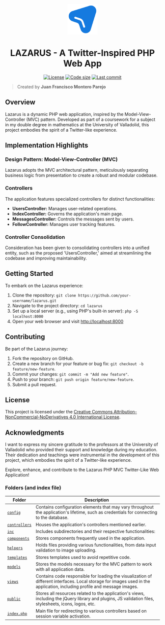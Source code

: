 <p align="center">
    <a href=""><img src="https://github.com/monp4r/lazarus/blob/053a463f43905133a3b8ab3f2938836d9f39d447/public/img/lazarus_logo.svg" width="100px"></a>
</p>

<h1 align="center">LAZARUS - A Twitter-Inspired PHP Web App</h1>

<p align="center" id="badges">
    <a href="https://github.com/monp4r/lazarus/blob/master/LICENSE"><img src="https://img.shields.io/github/license/monp4r/lazarus" alt="License"></a>
    <a href="#"><img src="https://img.shields.io/github/languages/code-size/monp4r/lazarus" alt="Code size"></a>
    <a href="https://github.com/monp4r/lazarus/commits"><img src="https://img.shields.io/github/last-commit/monp4r/lazarus" alt="Last commit"></a>
</p>

> Created by **Juan Francisco Montero Parejo**

## Overview

Lazarus is a dynamic PHP web application, inspired by the Model-View-Controller (MVC) pattern. Developed as part of a coursework for a subject in my double degree in mathematics at the University of Valladolid, this project embodies the spirit of a Twitter-like experience.

## Implementation Highlights

### Design Pattern: Model-View-Controller (MVC)

Lazarus adopts the MVC architectural pattern, meticulously separating business logic from presentation to create a robust and modular codebase.

### Controllers

The application features specialized controllers for distinct functionalities:

- **UsersController:** Manages user-related operations.
- **IndexController:** Governs the application's main page.
- **MessagesController:** Controls the messages sent by users.
- **FollowController:** Manages user tracking features.

### Controller Consolidation

Consideration has been given to consolidating controllers into a unified entity, such as the proposed 'UsersController,' aimed at streamlining the codebase and improving maintainability.

## Getting Started

To embark on the Lazarus experience:

1. Clone the repository: `git clone https://github.com/your-username/lazarus.git`
2. Navigate to the project directory: `cd lazarus`
3. Set up a local server (e.g., using PHP's built-in server): `php -S localhost:8000`
4. Open your web browser and visit [http://localhost:8000](http://localhost:8000)

## Contributing

Be part of the Lazarus journey:

1. Fork the repository on GitHub.
2. Create a new branch for your feature or bug fix: `git checkout -b feature/new-feature`.
3. Commit your changes: `git commit -m "Add new feature"`.
4. Push to your branch: `git push origin feature/new-feature`.
5. Submit a pull request.

## License

This project is licensed under the [Creative Commons Attribution-NonCommercial-NoDerivatives 4.0 International License](https://creativecommons.org/licenses/by-nc-nd/4.0/).

## Acknowledgments

I want to express my sincere gratitude to the professors at the University of Valladolid who provided their support and knowledge during my education. Their dedication and teachings were instrumental in the development of this project, which embodies the spirit of a Twitter-like experience.

Explore, enhance, and contribute to the Lazarus PHP MVC Twitter-Like Web Application!

### Folders (and index file)

| Folder                           | Description                                                                                                                                                              |
| -------------------------------- | ------------------------------------------------------------------------------------------------------------------------------------------------------------------------ |
| [`config`](./config)             | Contains configuration elements that may vary throughout the application's lifetime, such as credentials for connecting to the database.                                 |
| [`controllers`](./controllers)   | Houses the application's controllers mentioned earlier.                                                                                                                  |
| [`inc`](./inc)                   | Includes subdirectories and their respective functionalities:                                                                                                            |
| [`components`](./inc/components) | Stores components frequently used in the application.                                                                                                                    |
| [`helpers`](./inc/helpers)       | Holds files providing various functionalities, from data input validation to image uploading.                                                                            |
| [`templates`](./inc/templates)   | Stores templates used to avoid repetitive code.                                                                                                                          |
| [`models`](./models)             | Stores the models necessary for the MVC pattern to work with all application data.                                                                                       |
| [`views`](./views)               | Contains code responsible for loading the visualization of different interfaces. Local storage for images used in the application, including profile and message images. |
| [`public`](./public)             | Stores all resources related to the application's views, including the jQuery library and plugins, JS validation files, stylesheets, icons, logos, etc.                  |
| [`index.php`](./index.php)       | Main file for redirecting to various controllers based on session variable activation.                                                                                   |

